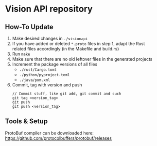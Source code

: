 # Vision API repository

## How-To Update
1. Make desired changes in `./visionapi`
2. If you have added or deleted `*.proto` files in step 1, adapt the Rust related files accordingly (in the Makefile and build.rs)
3. Run `make`
4. Make sure that there are no old leftover files in the generated projects
5. Increment the package versions of all files
    * `./rust/Cargo.toml`
    * `./python/pyproject.toml`
    * `./java/pom.xml`
6. Commit, tag with version and push
    ```
    // Commit stuff, like git add, git commit and such
    git tag <version_tag>
    git push
    git push <version_tag>
    ```



## Tools & Setup
ProtoBuf compiler can be downloaded here:
https://github.com/protocolbuffers/protobuf/releases